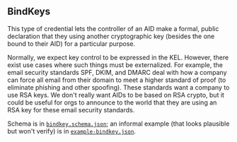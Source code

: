 ## BindKeys

This type of credential lets the controller of an AID make a formal, public declaration that they using another cryptographic key (besides the one bound to their AID) for a particular purpose.

Normally, we expect key control to be expressed in the KEL. However, there exist use cases where such things must be externalized. For example, the email security standards SPF, DKIM, and DMARC deal with how a company can force all email from their domain to meet a higher standard of proof (to eliminate phishing and other spoofing). These standards want a company to use RSA keys. We don't really want AIDs to be based on RSA crypto, but it could be useful for orgs to announce to the world that they are using an RSA key for these email security standards.

Schema is in [`bindkey.schema.json`](bindkey.schema.json); an informal example (that looks plausible but won't verify) is in [`example-bindkey.json`](example-bindkey.json).